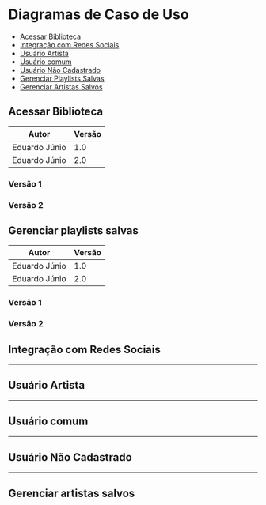 # Diagramas de Caso de Uso

* [Acessar Biblioteca](#acessar-biblioteca)                                   
* [Integração com Redes Sociais](#integracao-com-redes-sociais)                         
* [Usuário Artista](#usuario-artista)                                   
* [Usuário comum](#usuario-comum)                                 
* [Usuário Não Cadastrado](#usuario-nao-cadastrado)                             
* [Gerenciar Playlists Salvas](#gerenciar-playlists-salvas)                         
* [Gerenciar Artistas Salvos](#gerenciar-artistas-salvos)                             


## Acessar Biblioteca

Autor| Versão|
-|-|
Eduardo Júnio| 1.0|
Eduardo Júnio|2.0|

### Versão 1

<object width="600" height="500" data="../acessar_biblioteca1.0.png"></object>

  
### Versão 2

<object width="1000" height="900" data="../UC01-Acessar_biblioteca.png"></object>


## Gerenciar playlists salvas

Autor| Versão|
-|-|
Eduardo Júnio| 1.0|
Eduardo Júnio|2.0|

### Versão 1

<object width="600" height="500" data="../UC03-Gerenciar_playlists salvas.jpg"></object>

### Versão 2

<object width="600" height="500" data="../Gerenciar_playlists_salvas.png"></object>

## Integração com Redes Sociais
<object width="600" height="500" data="../caso-integracao_redes.png"></object>

---

## Usuário Artista
<object width="600" height="500" data="../diagrama_usuario_artista.png"></object>

---

## Usuário comum
<object width="600" height="500" data="../diagrama_usuario_comum.png"></object>

---

## Usuário Não Cadastrado
<object width="600" height="500" data="../diagrama_usuário_nao_cadastrado.png"></object>

---

## Gerenciar artistas salvos
<object width="600" height="500" data="../GerenciarArtistasSalvos.jpg"></object>

